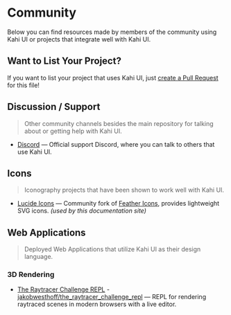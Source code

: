 # Community

Below you can find resources made by members of the community using Kahi UI or projects that integrate well with Kahi UI.

## Want to List Your Project?

If you want to list your project that uses Kahi UI, just [create a Pull Request](https://github.com/kahi-framework/kahi-ui.nbn.dev/edit/main/content/docs/resources/community.md) for this file!

## Discussion / Support

> Other community channels besides the main repository for talking about or getting help with Kahi UI.

-   [Discord](https://kahi-ui.nbn.dev/chat) — Official support Discord, where you can talk to others that use Kahi UI.

## Icons

> Iconography projects that have been shown to work well with Kahi UI.

-   [Lucide Icons](https://github.com/lucide-icons/lucide) — Community fork of [Feather Icons](https://feathericons.com/), provides lightweight SVG icons. _(used by this documentation site)_

## Web Applications

> Deployed Web Applications that utilize Kahi UI as their design language.

### 3D Rendering

-   [The Raytracer Challenge REPL](https://raytracer.xyz) - [jakobwesthoff/the_raytracer_challenge_repl](https://github.com/jakobwesthoff/the_raytracer_challenge_repl) — REPL for rendering raytraced scenes in modern browsers with a live editor.
